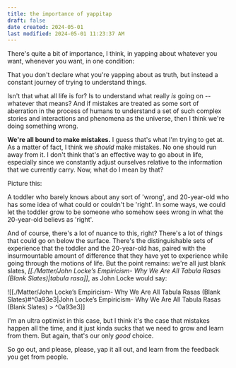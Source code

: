 ```yaml
---
title: the importance of yappitap
draft: false
date created: 2024-05-01
last modified: 2024-05-01 11:23:37 AM
---
```


There's quite a bit of importance, I think, in yapping about whatever you want, whenever you want, in one condition:

That you don't declare what you're yapping about as truth, but instead a constant journey of trying to understand things.

Isn't that what all life is for? Is to understand what really *is* going on -- whatever that means? And if mistakes are treated as some sort of aberration in the process of humans to understand a set of such complex stories and interactions and phenomena as the universe, then I think we're doing something wrong.

**We're all bound to make mistakes.** I guess that's what I'm trying to get at. As a matter of fact, I think we *should* make mistakes. No one should run away from it. I don't think that's an effective way to go about in life, especially since we constantly adjust ourselves relative to the information that we currently carry. Now, what do I mean by that?

Picture this:

A toddler who barely knows about any sort of 'wrong', and 20-year-old who has some idea of what could or couldn't be 'right'. In some ways, we could let the toddler grow to be someone who somehow sees wrong in what the 20-year-old believs as 'right'. 

And of course, there's a lot of nuance to this, right? There's a lot of things that could go on below the surface. There's the distinguishable sets of experience that the toddler and the 20-year-old has, paired with the insurmountable amount of difference that they have yet to experience while going through the motions of life. But the point remains: we're all just blank slates, *[[./Matter/John Locke’s Empiricism- Why We Are All Tabula Rasas (Blank Slates)|tabula rasa]]*, as John Locke would say:

![[./Matter/John Locke’s Empiricism- Why We Are All Tabula Rasas (Blank Slates)#^0a93e3|John Locke’s Empiricism- Why We Are All Tabula Rasas (Blank Slates) > ^0a93e3]]

I'm an ultra optimist in this case, but I think it's the case that mistakes happen all the time, and it just kinda sucks that we need to grow and learn from them. But again, that's our only *good* choice.

So go out, and please, please, yap it all out, and learn from the feedback you get from people.
